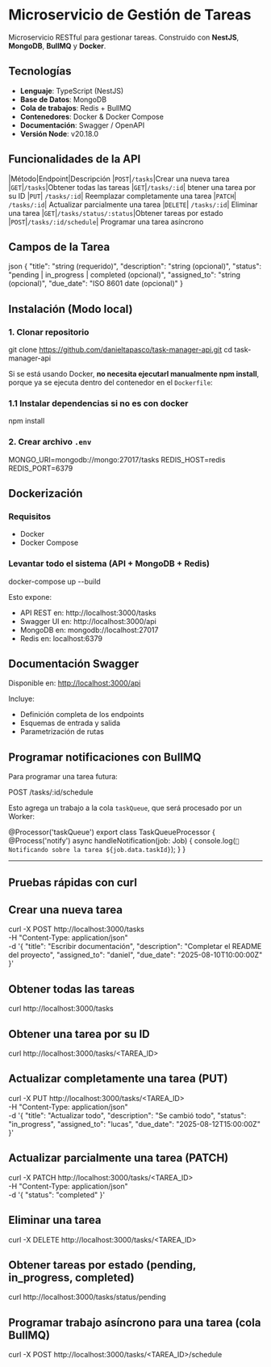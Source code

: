 # Microservicio de Gestión de Tareas

Microservicio RESTful para gestionar tareas. Construido con **NestJS**, **MongoDB**, **BullMQ** y **Docker**.

## Tecnologías

- **Lenguaje**: TypeScript (NestJS)
- **Base de Datos**: MongoDB
- **Cola de trabajos**: Redis + BullMQ
- **Contenedores**: Docker & Docker Compose
- **Documentación**: Swagger / OpenAPI
- **Versión Node**: v20.18.0

## Funcionalidades de la API

|Método|Endpoint|Descripción
|`POST`|`/tasks`|Crear una nueva tarea
|`GET`|`/tasks`|Obtener todas las tareas
|`GET`|`/tasks/:id`| btener una tarea por su ID
|`PUT`| `/tasks/:id`| Reemplazar completamente una tarea
|`PATCH`| `/tasks/:id`| Actualizar parcialmente una tarea
|`DELETE`| `/tasks/:id`| Eliminar una tarea
|`GET`|`/tasks/status/:status`|Obtener tareas por estado
|`POST`|`/tasks/:id/schedule`| Programar una tarea asíncrono

## Campos de la Tarea

json
{
"title": "string (requerido)",
"description": "string (opcional)",
"status": "pending | in_progress | completed (opcional)",
"assigned_to": "string (opcional)",
"due_date": "ISO 8601 date (opcional)"
}

## Instalación (Modo local)

### 1. Clonar repositorio

git clone https://github.com/danieltapasco/task-manager-api.git
cd task-manager-api

Si se está usando Docker, **no necesita ejecutarl manualmente npm install**, porque ya se ejecuta dentro del contenedor en el `Dockerfile`:

### 1.1 Instalar dependencias si no es con docker

npm install

### 2. Crear archivo `.env`

MONGO_URI=mongodb://mongo:27017/tasks
REDIS_HOST=redis
REDIS_PORT=6379

## Dockerización

### Requisitos

- Docker
- Docker Compose

### Levantar todo el sistema (API + MongoDB + Redis)

docker-compose up --build

Esto expone:

- API REST en: http://localhost:3000/tasks
- Swagger UI en: http://localhost:3000/api
- MongoDB en: mongodb://localhost:27017
- Redis en: localhost:6379

## Documentación Swagger

Disponible en: [http://localhost:3000/api](http://localhost:3000/api)

Incluye:

- Definición completa de los endpoints
- Esquemas de entrada y salida
- Parametrización de rutas

## Programar notificaciones con BullMQ

Para programar una tarea futura:

POST /tasks/:id/schedule

Esto agrega un trabajo a la cola `taskQueue`, que será procesado por un Worker:

@Processor('taskQueue')
export class TaskQueueProcessor {
@Process('notify')
async handleNotification(job: Job) {
console.log(`🔔 Notificando sobre la tarea ${job.data.taskId}`);
}
}

---

## Pruebas rápidas con curl

## Crear una nueva tarea

curl -X POST http://localhost:3000/tasks \
 -H "Content-Type: application/json" \
 -d '{
"title": "Escribir documentación",
"description": "Completar el README del proyecto",
"assigned_to": "daniel",
"due_date": "2025-08-10T10:00:00Z"
}'

## Obtener todas las tareas

curl http://localhost:3000/tasks

## Obtener una tarea por su ID

curl http://localhost:3000/tasks/<TAREA_ID>

## Actualizar completamente una tarea (PUT)

curl -X PUT http://localhost:3000/tasks/<TAREA_ID> \
 -H "Content-Type: application/json" \
 -d '{
"title": "Actualizar todo",
"description": "Se cambió todo",
"status": "in_progress",
"assigned_to": "lucas",
"due_date": "2025-08-12T15:00:00Z"
}'

## Actualizar parcialmente una tarea (PATCH)

curl -X PATCH http://localhost:3000/tasks/<TAREA_ID> \
 -H "Content-Type: application/json" \
 -d '{ "status": "completed" }'

## Eliminar una tarea

curl -X DELETE http://localhost:3000/tasks/<TAREA_ID>

## Obtener tareas por estado (pending, in_progress, completed)

curl http://localhost:3000/tasks/status/pending

## Programar trabajo asíncrono para una tarea (cola BullMQ)

curl -X POST http://localhost:3000/tasks/<TAREA_ID>/schedule
